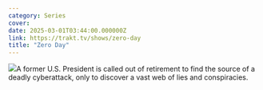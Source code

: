 ```yaml
---
category: Series
cover: 
date: 2025-03-01T03:44:00.000000Z
link: https://trakt.tv/shows/zero-day
title: "Zero Day"
---
```


![](https://walter-r2.trakt.tv/images/shows/000/201/952/fanarts/thumb/ebce8a8f2d.jpg)A former U.S. President is called out of retirement to find the source of a deadly cyberattack, only to discover a vast web of lies and conspiracies.